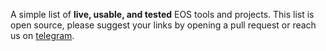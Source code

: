 A simple list of **live, usable, and tested** EOS tools and projects. This list is open source, please suggest your links by opening a pull request or reach us on [telegram](https://t.me/eos_arabia).